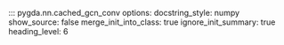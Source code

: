 ::: pygda.nn.cached_gcn_conv
    options:
      docstring_style: numpy
      show_source: false
      merge_init_into_class: true
      ignore_init_summary: true
      heading_level: 6